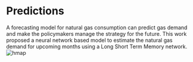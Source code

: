 # Predictions
A forecasting model for natural gas consumption can predict gas demand and make the policymakers manage the strategy for the future.
This work proposed a neural network based model to estimate the natural gas demand for upcoming months using a Long Short Term Memory network.
![hmap](https://github.com/sonijee/Predictions/assets/136623761/d8f65896-78b0-4ef1-9e7e-42182b38c086)
